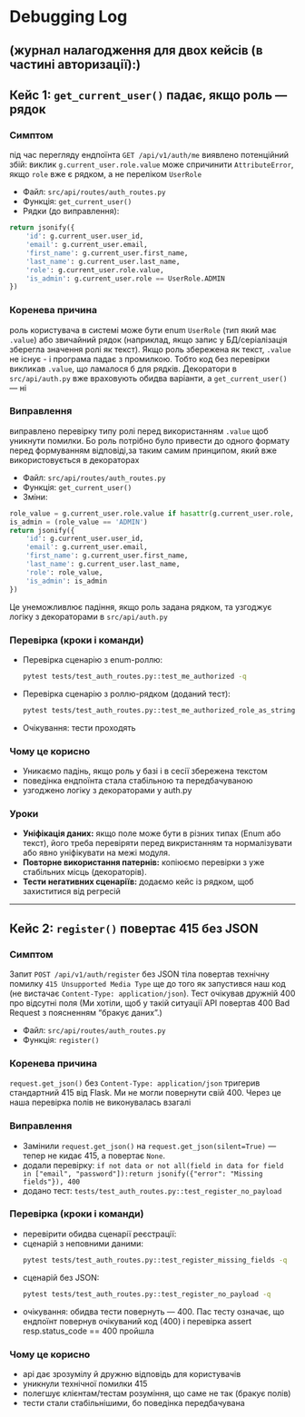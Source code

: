 # Debugging Log
(журнал налагодження для двох кейсів (в частині авторизації):)
---

## Кейс 1: `get_current_user()` падає, якщо роль — рядок
### Симптом
під час перегляду ендпоїнта `GET /api/v1/auth/me` виявлено потенційний збій: виклик `g.current_user.role.value` може спричинити `AttributeError`, якщо `role` вже є рядком, а не переліком `UserRole`
- Файл: `src/api/routes/auth_routes.py`
- Функція: `get_current_user()`
- Рядки (до виправлення):
```python
return jsonify({
    'id': g.current_user.user_id,
    'email': g.current_user.email,
    'first_name': g.current_user.first_name,
    'last_name': g.current_user.last_name,
    'role': g.current_user.role.value,
    'is_admin': g.current_user.role == UserRole.ADMIN
})
```
### Коренева причина
роль користувача в системі може бути enum `UserRole` (тип який має `.value`) або звичайний рядок (наприклад, якщо запис у БД/серіалізація зберегла значення ролі як текст). Якщо роль збережена як текст, `.value` не існує - і програма падає з промилкою. Тобто код без перевірки викликав `.value`, що ламалося б для рядків. Декоратори в `src/api/auth.py` вже враховують обидва варіанти, а `get_current_user()` — ні
### Виправлення
виправлено перевірку типу ролі перед використанням `.value` щоб уникнути помилки.
Бо роль потрібно було привести до одного формату перед формуванням відповіді,за таким самим принципом, який вже використовується в декораторах 
- Файл: `src/api/routes/auth_routes.py`
- Функція: `get_current_user()`
- Зміни:
```python
role_value = g.current_user.role.value if hasattr(g.current_user.role, 'value') else g.current_user.role
is_admin = (role_value == 'ADMIN')
return jsonify({
    'id': g.current_user.user_id,
    'email': g.current_user.email,
    'first_name': g.current_user.first_name,
    'last_name': g.current_user.last_name,
    'role': role_value,
    'is_admin': is_admin
})
```
Це унеможливлює падіння, якщо роль задана рядком, та узгоджує логіку з декораторами в `src/api/auth.py`
### Перевірка (кроки і команди)
- Перевірка сценарію з enum-роллю:
  ```bash
  pytest tests/test_auth_routes.py::test_me_authorized -q
  ```
- Перевірка сценарію з роллю-рядком (доданий тест):
  ```bash
  pytest tests/test_auth_routes.py::test_me_authorized_role_as_string -q
  ```
- Очікування: тести проходять
### Чому це корисно
- Уникаємо падінь, якщо роль у базі і в сесії збережена текстом
- поведінка ендпоїнта стала стабільною та передбачуваною
- узгоджено логіку з декораторами у auth.py
### Уроки
- **Уніфікація даних:** якщо поле може бути в різних типах (Enum або текст), його треба перевіряти перед викристанням та нормалізувати або явно уніфікувати на межі модуля.
- **Повторне використання патернів:** копіюємо перевірки з уже стабільних місць (декораторів).
- **Тести негативних сценаріїв:** додаємо кейс із рядком, щоб захиститися від регресій
---

## Кейс 2: `register()` повертає 415 без JSON
### Симптом
Запит `POST /api/v1/auth/register` без JSON тіла повертав технічну помилку `415 Unsupported Media Type` ще до того як запустився наш код (не вистачає `Content-Type: application/json`). Тест очікував дружній 400 про відсутні поля (Ми хотіли, щоб у такій ситуації API повертав 400 Bad Request з поясненням “бракує даних”.)
- Файл: `src/api/routes/auth_routes.py`
- Функція: `register()`
### Коренева причина
`request.get_json()` без `Content-Type: application/json` тригерив стандартний 415 від Flask. Ми не могли повернути свій 400. Через це наша перевірка полів не виконувалась взагалі
### Виправлення
- Замінили `request.get_json()` на `request.get_json(silent=True)` — тепер не кидає 415, а повертає `None`.
- додали перевірку: `if not data or not all(field in data for field in ["email", "password"]):return jsonify({"error": "Missing fields"}), 400`
- додано тест: `tests/test_auth_routes.py::test_register_no_payload`
### Перевірка (кроки і команди)
- перевірити обидва сценарії реєстрації:
- сценарій з неповними даними:
  ```bash
  pytest tests/test_auth_routes.py::test_register_missing_fields -q
  ```
- сценарій без JSON:
    ```bash
  pytest tests/test_auth_routes.py::test_register_no_payload -q
  ```
- очікування: обидва тести повернуть — 400. Пас тесту означає, що ендпоїнт повернув очікуваний код (400) і перевірка assert resp.status_code == 400 пройшла
### Чому це корисно
- api дає зрозумілу й дружню відповідь для користувачів 
- уникнули технічної помилки 415
- полегшує клієнтам/тестам розуміння, що саме не так (бракує полів)
- тести стали стабільнішими, бо поведінка передбачувана